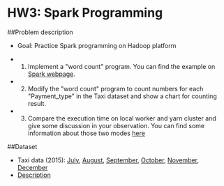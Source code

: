 # HW3: Spark Programming

##Problem description

- Goal: Practice Spark programming on Hadoop platform

- 1. Implement a "word count" program. You can find the example on [Spark webpage](http://spark.apache.org/examples.html).

- 2. Modify the "word count" program to count numbers for each "Payment_type" in the Taxi dataset and show a chart for counting result.

- 3. Compare the execution time on local worker and yarn cluster and give some discussion in your observation. You can find some information about those two modes [here](http://spark.apache.org/docs/latest/submitting-applications.html)

##Dataset

- Taxi data (2015): [July](https://storage.googleapis.com/tlc-trip-data/2015/yellow_tripdata_2015-07.csv), [August](https://storage.googleapis.com/tlc-trip-data/2015/yellow_tripdata_2015-08.csv), [September](https://storage.googleapis.com/tlc-trip-data/2015/yellow_tripdata_2015-09.csv), [October](https://storage.googleapis.com/tlc-trip-data/2015/yellow_tripdata_2015-10.csv), [November](https://storage.googleapis.com/tlc-trip-data/2015/yellow_tripdata_2015-11.csv), [December](https://storage.googleapis.com/tlc-trip-data/2015/yellow_tripdata_2015-12.csv)
- [Description](http://www.nyc.gov/html/tlc/downloads/pdf/data_dictionary_trip_records_yellow.pdf)